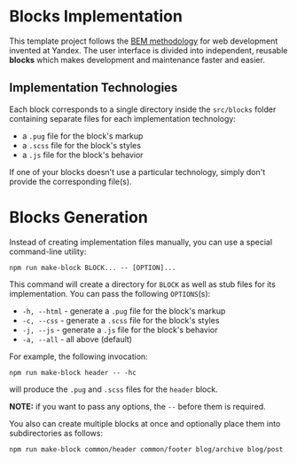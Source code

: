 Blocks Implementation
=====================

This template project follows the 
[BEM methodology](https://en.bem.info/methodology/) for web development
invented at Yandex. The user interface is divided into independent, reusable
**blocks** which makes development and maintenance faster and easier.

Implementation Technologies
---------------------------

Each block corresponds to a single directory inside the `src/blocks` folder
containing separate files for each implementation technology:

* a `.pug` file for the block's markup
* a `.scss` file for the block's styles
* a `.js` file for the block's behavior

If one of your blocks doesn't use a particular technology, simply don't provide
the corresponding file(s).

Blocks Generation
=================

Instead of creating implementation files manually, you can use a special
command-line utility:
```
npm run make-block BLOCK... -- [OPTION]...
```

This command will create a directory for `BLOCK` as well as stub files for its
implementation. You can pass the following `OPTIONS`(s):
* `-h, --html` - generate a `.pug` file for the block's markup
* `-c, --css` - generate a `.scss` file for the block's styles
* `-j, --js` - generate a `.js` file for the block's behavior
* `-a, --all` - all above (default)

For example, the following invocation:
```
npm run make-block header -- -hc
```
will produce the `.pug` and `.scss` files for the `header` block.

**NOTE:** if you want to pass any options, the `--` before them is required.

You also can create multiple blocks at once and optionally place them into
subdirectories as follows:
```
npm run make-block common/header common/footer blog/archive blog/post
```
